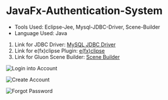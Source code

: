 # JavaFx-Authentication-System

* Tools Used: Eclipse-Jee, Mysql-JDBC-Driver, Scene-Builder 
* Language Used: Java
1. Link for JDBC Driver: [MySQL  JDBC Driver](https://dev.mysql.com/downloads/connector/j/5.1.html)
2. Link for e(fx)clipse Plugin: [e(fx)clipse](http://download.eclipse.org/efxclipse/updates-released/2.3.0/site/)
3. Link for Gluon Scene Builder: [Scene Builder](http://gluonhq.com/products/scene-builder/#download)

![Login into Account](https://github.com/amanovishnu/Mini-Java-Projects/blob/master/1.JavaFx-Authentication-System/Snapshots/LoginScreen.JPG)

![Create Account](https://github.com/amanovishnu/Mini-Java-Projects/blob/master/1.JavaFx-Authentication-System/Snapshots/CreateAccount.JPG)

![Forgot Password](https://github.com/amanovishnu/Mini-Java-Projects/blob/master/1.JavaFx-Authentication-System/Snapshots/ForgotPassword.JPG)
